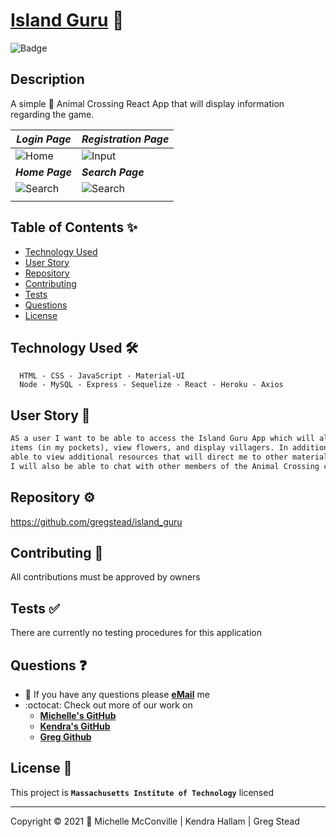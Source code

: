 # [Island Guru](https://island-guru.herokuapp.com/) 🔗

![Badge](https://img.shields.io/badge/license-MIT-f2056c)

## Description

A simple 🦁 Animal Crossing React App that will display information regarding the game.

| ***Login Page***                  | ***Registration Page***         |
| --------------------------------- | ------------------------------- |
| ![Home](SAMPLE.JPG)               |   ![Input](SAMPLE.JPG)          |
| ***Home Page***                   |  ***Search Page***              |
| ![Search](SAMPLE.JPG)             |   ![Search](SAMPLE.JPG)         |
|                                   |

## Table of Contents ✨

* [Technology Used](#technology)
* [User Story](#us)
* [Repository](#repo)
* [Contributing](#contributing)
* [Tests](#tests)
* [Questions](#questions)
* [License](#license)

## Technology Used 🛠️ <a name="technology"></a>

```.
  HTML - CSS - JavaScript - Material-UI
  Node - MySQL - Express - Sequelize - React - Heroku - Axios

```

## User Story 📖‍ <a name="us"></a>

```md
AS a user I want to be able to access the Island Guru App which will allow me to select
items (in my pockets), view flowers, and display villagers. In addition I will be
able to view additional resources that will direct me to other materials to assist me.
I will also be able to chat with other members of the Animal Crossing community.
```

## Repository ⚙️ <a name="repo"></a>

https://github.com/gregstead/island_guru

## Contributing 🤝 <a name="contributing"></a>

All contributions must be approved by owners

## Tests ✅ <a name="tests"></a>

There are currently no testing procedures for this application

## Questions ❓ <a name="questions"></a>

* 📧 If you have any questions please [**eMail**](mailto:dev.mchel@gmail.com) me
* :octocat: Check out more of our work on
  * [**Michelle's GitHub**](https://michellemcconville.github.io/08-updated-portfolio/portfolio.html)
  * [**Kendra's GitHub**](https://kjhallam.github.io/portfolio.html)
  * [**Greg Github**](https://github.com/gregstead)

## License 📝 <a name="license"></a>

This project is **`Massachusetts Institute of Technology`** licensed

---

 Copyright ©️ 2021 🌻 Michelle McConville | Kendra Hallam | Greg Stead
